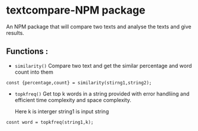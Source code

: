 
# textcompare-NPM package

An NPM package that will compare two texts and analyse the texts and give results.

## Functions :
- `similarity()`
Compare two text and get the similar percentage and word count into them
```
const {percentage,count} = similarity(stirng1,string2);
```
- `topkfreq()`
Get top k words in a string provided with error handliing and efficient time complexity and space complexity.

    Here k is interger
    string1 is input string
```
cosnt word = topkfreq(string1,k);
```



